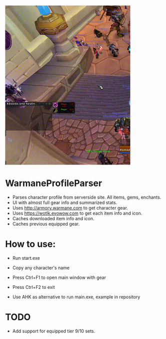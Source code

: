 ![](https://github.com/Ridepad/WarmaneProfileParser/blob/master/showcase.gif)

# WarmaneProfileParser

- Parses character profile from serverside site. All items, gems, enchants.
- UI with almost full gear info and summarized stats.
- Uses http://armory.warmane.com to get character gear.
- Uses https://wotlk.evowow.com to get each item info and icon.
- Caches downloaded item info and icon.
- Caches previous equipped gear.

# How to use:
- Run start.exe
- Copy any character's name
- Press Ctrl+F1 to open main window with gear
- Press Ctrl+F2 to exit

- Use AHK as alternative to run main.exe, example in repository

# TODO
- Add support for equipped tier 9/10 sets.
